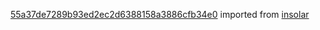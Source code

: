 [55a37de7289b93ed2ec2d6388158a3886cfb34e0](https://github.com/insolar/insolar/commit/55a37de7289b93ed2ec2d6388158a3886cfb34e0) imported from [insolar](https://github.com/insolar/insolar)
